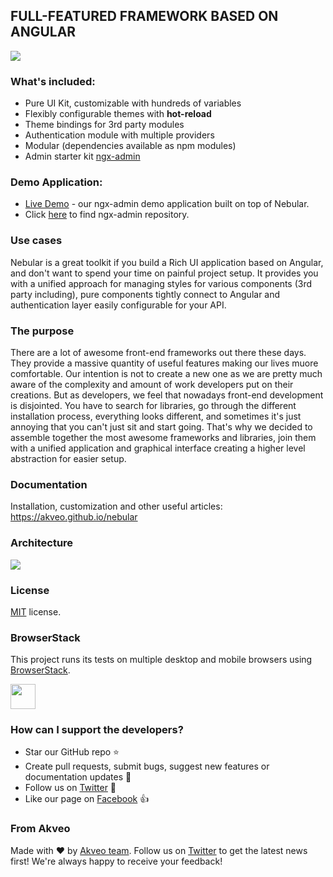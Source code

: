 ## FULL-FEATURED FRAMEWORK BASED ON ANGULAR
<img src="https://i.imgur.com/baznxCs.png" />

### What's included:

- Pure UI Kit, customizable with hundreds of variables
- Flexibly configurable themes with **hot-reload**
- Theme bindings for 3rd party modules
- Authentication module with multiple providers
- Modular (dependencies available as npm modules)
- Admin starter kit [ngx-admin](http://github.com/akveo/ngx-admin)

### Demo Application:

- [Live Demo](http://akveo.com/ngx-admin) - our ngx-admin demo application built on top of Nebular. 
- Click [here](https://github.com/akveo/ngx-admin) to find ngx-admin repository.


### Use cases
Nebular is a great toolkit if you build a Rich UI application based on Angular, and don't want to spend your time on painful project setup. It provides you with a unified approach for managing styles for various components (3rd party including), pure components tightly connect to Angular and authentication layer easily configurable for your API.

### The purpose
There are a lot of awesome front-end frameworks out there these days. They provide a massive quantity of useful features making our lives muore comfortable. Our intention is not to create a new one as we are pretty much aware of the complexity and amount of work developers put on their creations. But as developers, we feel that nowadays front-end development is disjointed. You have to search for libraries, go through the different installation process, everything looks different, and sometimes it's just annoying that you can't just sit and start going. That's why we decided to assemble together the most awesome frameworks and libraries, join them with a unified application and graphical interface creating a higher level abstraction for easier setup.

### Documentation
Installation, customization and other useful articles: https://akveo.github.io/nebular

### Architecture
<img src="https://i.imgur.com/H4coTS7.png" />

### License
[MIT](LICENSE.txt) license.

### BrowserStack
This project runs its tests on multiple desktop and mobile browsers using [BrowserStack](http://www.browserstack.com).

<img src="https://cloud.githubusercontent.com/assets/131406/22254249/534d889e-e254-11e6-8427-a759fb23b7bd.png" height="40" />

### How can I support the developers?
- Star our GitHub repo :star:
- Create pull requests, submit bugs, suggest new features or documentation updates :wrench:
- Follow us on [Twitter](https://twitter.com/akveo_inc) :feet:
- Like our page on [Facebook](https://www.facebook.com/akveo/) :thumbsup:

### From Akveo
Made with :heart: by [Akveo team](http://akveo.com/). Follow us on [Twitter](https://twitter.com/akveo_inc) to get the latest news first!
We're always happy to receive your feedback!
